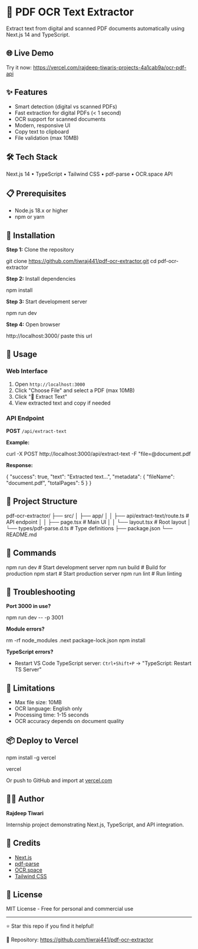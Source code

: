 # 📄 PDF OCR Text Extractor

Extract text from digital and scanned PDF documents automatically using Next.js 14 and TypeScript.

## 🌐 Live Demo

Try it now: https://vercel.com/rajdeep-tiwaris-projects-4a1cab9a/ocr-pdf-api

## ✨ Features

-  Smart detection (digital vs scanned PDFs)
-  Fast extraction for digital PDFs (< 1 second)
-  OCR support for scanned documents
-  Modern, responsive UI
-  Copy text to clipboard
-  File validation (max 10MB)

## 🛠️ Tech Stack

Next.js 14 • TypeScript • Tailwind CSS • pdf-parse • OCR.space API

## 📋 Prerequisites

- Node.js 18.x or higher
- npm or yarn

## 🚀 Installation

**Step 1:** Clone the repository

git clone https://github.com/tiwraj441/pdf-ocr-extractor.git
cd pdf-ocr-extractor


**Step 2:** Install dependencies


npm install


**Step 3:** Start development server

npm run dev


**Step 4:** Open browser

http://localhost:3000/ paste this url


## 📖 Usage

### Web Interface

1. Open `http://localhost:3000`
2. Click "Choose File" and select a PDF (max 10MB)
3. Click "🚀 Extract Text"
4. View extracted text and copy if needed

### API Endpoint

**POST** `/api/extract-text`

**Example:**

curl -X POST http://localhost:3000/api/extract-text
-F "file=@document.pdf


**Response:**

{
"success": true,
"text": "Extracted text...",
"metadata": {
"fileName": "document.pdf",
"totalPages": 5
}
}


## 📁 Project Structure


pdf-ocr-extractor/
├── src/
│ ├── app/
│ │ ├── api/extract-text/route.ts # API endpoint
│ │ ├── page.tsx # Main UI
│ │ └── layout.tsx # Root layout
│ └── types/pdf-parse.d.ts # Type definitions
├── package.json
└── README.md


## 🔧 Commands


npm run dev # Start development server
npm run build # Build for production
npm start # Start production server
npm run lint # Run linting



## 🐛 Troubleshooting

**Port 3000 in use?**

npm run dev -- -p 3001


**Module errors?**


rm -rf node_modules .next package-lock.json
npm install


**TypeScript errors?**
- Restart VS Code TypeScript server: `Ctrl+Shift+P` → "TypeScript: Restart TS Server"

## 🚧 Limitations

- Max file size: 10MB
- OCR language: English only
- Processing time: 1-15 seconds
- OCR accuracy depends on document quality

## 📦 Deploy to Vercel


npm install -g vercel

vercel


Or push to GitHub and import at [vercel.com](https://vercel.com)

## 👨‍💻 Author

**Rajdeep Tiwari**

Internship project demonstrating Next.js, TypeScript, and API integration.

## 🙏 Credits

- [Next.js](https://nextjs.org/)
- [pdf-parse](https://npmjs.com/package/pdf-parse)
- [OCR.space](https://ocr.space/)
- [Tailwind CSS](https://tailwindcss.com/)

## 📝 License

MIT License - Free for personal and commercial use

---

⭐ Star this repo if you find it helpful!

🔗 Repository: https://github.com/tiwraj441/pdf-ocr-extractor
